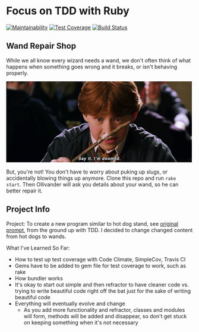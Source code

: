 # Focus on TDD with Ruby
[![Maintainability](https://api.codeclimate.com/v1/badges/ee886d2c2e788c602d07/maintainability)](https://codeclimate.com/github/corinneling/wand-shop/maintainability)
[![Test Coverage](https://api.codeclimate.com/v1/badges/ee886d2c2e788c602d07/test_coverage)](https://codeclimate.com/github/corinneling/wand-shop/test_coverage)
[![Build Status](https://travis-ci.org/corinneling/wand-shop.svg?branch=master)](https://travis-ci.org/corinneling/wand-shop)

## Wand Repair Shop

While we all know every wizard needs a wand, we don't often think of what happens when something goes wrong and it breaks, or isn't behaving properly.

![Ron](/ollivanders/ronald.gif)

But, you're not! You don't have to worry about puking up slugs, or accidentally blowing things up anymore. Clone this repo and run `rake start`. Then Ollivander will ask you details about your wand, so he can better repair it.

## Project Info

Project: To create a new program similar to hot dog stand, see [original prompt](https://github.com/corinneling/ruby-and-hot-dogs), from the ground up with TDD. I decided to change changed content from hot dogs to wands.

What I've Learned So Far:
* How to test up test coverage with Code Climate, SimpleCov, Travis CI
* Gems have to be added to gem file for test coverage to work, such as rake
* How bundler works
* It's okay to start out simple and then refractor to have cleaner code vs. trying to write beautiful code right off the bat just for the sake of writing beautiful code
* Everything will eventually evolve and change
   * As you add more functionality and refractor, classes and modules will form, methods will be added and disappear, so don't get stuck on keeping something when it's not necessary
